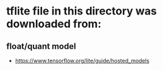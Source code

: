 # tflite file in this directory was downloaded from:

## float/quant model
- https://www.tensorflow.org/lite/guide/hosted_models

